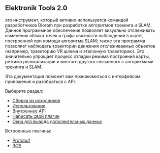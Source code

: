 ﻿## Elektronik Tools 2.0 

это инструмент, который активно используется командой разработчиков Dioram при разработке
алгоритмов трекинга и SLAM. Данное программное обеспечение позволяет визуально отслеживать изменения облака точек
и графа связности наблюдений в карте, построенной при помощи алгоритма SLAM; также эта программа позволяет наблюдать
траектории движения отслеживаемых объектов (например, траекторию VR шлема и эталонную траекторию).
Это значительно упрощает процесс отладки режима построения карты, режима релокализации и многого другого связанного
с алгоритмами трекинга и SLAM.

Эта документация поможет вам познакомиться с интерфейсом приложения и разобраться с API.

Выберите раздел:
- [Сборка из исходников](Build-RU.md)
- [Использование](Usage-RU.md)
- [Внутреннее API](API-RU.md)
- [Написать свой плагин](Plugins-RU.md)
- [Окна для вывода дополнительных данных](Windows-RU.md)

Встроенные плагины:
- [Protobuf](Protobuf-RU.md)
- [ROS](ROS-RU.md)